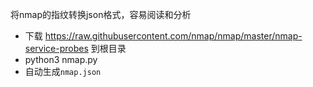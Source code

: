 将nmap的指纹转换json格式，容易阅读和分析

- 下载 https://raw.githubusercontent.com/nmap/nmap/master/nmap-service-probes 到根目录
- python3 nmap.py
- 自动生成`nmap.json`